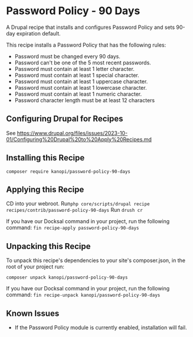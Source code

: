 # Password Policy - 90 Days
A Drupal recipe that installs and configures Password Policy and sets 90-day
expiration default.

This recipe installs a Password Policy that has the following rules:

* Password must be changed every 90 days.
* Password can't be one of the 5 most recent passwords.
* Password must contain at least 1 letter character.
* Password must contain at least 1 special character.
* Password must contain at least 1 uppercase character.
* Password must contain at least 1 lowercase character.
* Password must contain at least 1 numeric character.
* Password character length must be at least 12 characters


## Configuring Drupal for Recipes

See https://www.drupal.org/files/issues/2023-10-01/Configuring%20Drupal%20to%20Apply%20Recipes.md


## Installing this Recipe

`composer require kanopi/password-policy-90-days`


## Applying this Recipe

CD into your webroot.
Run`php core/scripts/drupal recipe recipes/contrib/password-policy-90-days`
Run `drush cr`

If you have our Docksal command in your project, run the following command:
`fin recipe-apply password-policy-90-days`


## Unpacking this Recipe

To unpack this recipe's dependencies to your site's composer.json, in the root
of your project run:

`composer unpack kanopi/password-policy-90-days`

If you have our Docksal command in your project, run the following command:
`fin recipe-unpack kanopi/password-policy-90-days`


## Known Issues

* If the Password Policy module is currently enabled, installation will fail.
